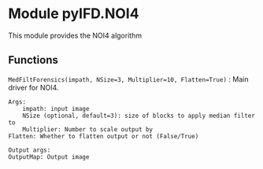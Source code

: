 Module pyIFD.NOI4
=================
This module provides the NOI4 algorithm

Functions
---------

    
`MedFiltForensics(impath, NSize=3, Multiplier=10, Flatten=True)`
:   Main driver for NOI4.
    
    Args:
        impath: input image
        NSize (optional, default=3): size of blocks to apply median filter to
        Multiplier: Number to scale output by
    Flatten: Whether to flatten output or not (False/True)
    
    Output args:
    OutputMap: Output image